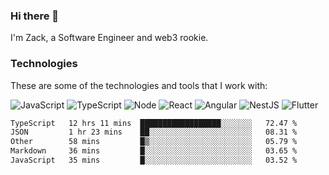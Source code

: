 ### Hi there 👋
I'm Zack, a Software Engineer and web3 rookie.

### Technologies
These are some of the technologies and tools that I work with:

![JavaScript](https://img.shields.io/badge/JavaScript-323330.svg?logo=javascript&logoColor=F7DF1E) 
![TypeScript](https://img.shields.io/badge/TypeScript-007ACC.svg?logo=typescript&logoColor=white) 
![Node](https://img.shields.io/badge/Node.js-43853D.svg?logo=node.js&logoColor=white)
![React](https://img.shields.io/badge/React-20232a.svg?logo=react&logoColor=61DAFB) 
![Angular](https://img.shields.io/badge/Angular-E23237.svg?logo=angularjs&logoColor=white)
![NestJS](https://img.shields.io/badge/NestJS-E0234E?logo=nestjs&logoColor=white)
![Flutter](https://img.shields.io/badge/Flutter-02569B.svg?logo=flutter&logoColor=white)

<!--START_SECTION:waka-->

```txt
TypeScript   12 hrs 11 mins  ██████████████████░░░░░░░   72.47 %
JSON         1 hr 23 mins    ██░░░░░░░░░░░░░░░░░░░░░░░   08.31 %
Other        58 mins         █▒░░░░░░░░░░░░░░░░░░░░░░░   05.79 %
Markdown     36 mins         █░░░░░░░░░░░░░░░░░░░░░░░░   03.65 %
JavaScript   35 mins         █░░░░░░░░░░░░░░░░░░░░░░░░   03.52 %
```

<!--END_SECTION:waka-->
